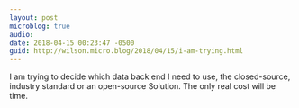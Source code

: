 ```yaml
---
layout: post
microblog: true
audio: 
date: 2018-04-15 00:23:47 -0500
guid: http://wilson.micro.blog/2018/04/15/i-am-trying.html
---
```

I am trying to decide which data back end I need to use, the closed-source, industry standard or an open-source Solution. The only real cost will be time. 
